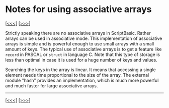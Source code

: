 # Notes for using associative arrays

[\[\<\<\<\]](ug_9.8.md) [\[\>\>\>\]](ug_9.9.md)

Strictly speaking there are no associative arrays in ScriptBasic. Rather
arrays can be used in associative mode. This implementation of
associative arrays is simple and is powerful enough to use small arrays
with a small amount of keys. The typical use of associative arrays is to
get a feature like `record` in PASCAL or `struct` in language C. Note
that this type of storage is less than optimal in case it is used for a
huge number of keys and values.

Searching the keys in the array is linear. It means that accessing a
single element needs time proportional to the size of the array. The
external module "hash" provides an implementation, which is much more
powerful and much faster for large associative arrays.

-----

[\[\<\<\<\]](ug_9.8.md) [\[\>\>\>\]](ug_9.9.md)
